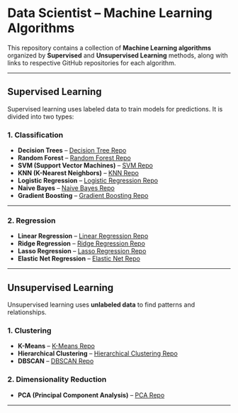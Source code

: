 
# Data Scientist – Machine Learning Algorithms

This repository contains a collection of **Machine Learning algorithms** organized by **Supervised** and **Unsupervised Learning** methods, along with links to respective GitHub repositories for each algorithm.

---

## Supervised Learning

Supervised learning uses labeled data to train models for predictions. It is divided into two types:

### 1. Classification

- **Decision Trees** – [Decision Tree Repo](https://github.com/chandru0777/Decision_tree)  
- **Random Forest** – [Random Forest Repo](https://github.com/chandru0777/Iris-Flower-Predictiont)  
- **SVM (Support Vector Machines)** – [SVM Repo](https://github.com/chandru0777/SVM)  
- **KNN (K-Nearest Neighbors)** – [KNN Repo](https://github.com/chandru0777/knn-algo)  
- **Logistic Regression** – [Logistic Regression Repo](https://github.com/chandru0777/Logistic)  
- **Naive Bayes** – [Naive Bayes Repo](https://github.com/chandru0777/Naive-Bayes)  
- **Gradient Boosting** – [Gradient Boosting Repo](https://github.com/chandru0777/Gradiant-Boosting)

---

### 2. Regression

- **Linear Regression** – [Linear Regression Repo](https://github.com/chandru0777/Linear)  
- **Ridge Regression** – [Ridge Regression Repo](https://github.com/Deepakprasath10/Rigid)  
- **Lasso Regression** – [Lasso Regression Repo](https://github.com/Deepakprasath10/Lasso)  
- **Elastic Net Regression** – [Elastic Net Repo](https://github.com/Deepakprasath10/Elastic)

---

## Unsupervised Learning

Unsupervised learning uses **unlabeled data** to find patterns and relationships.

### 1. Clustering

- **K-Means** – [K-Means Repo](https://github.com/Deepakprasath10/K_Means)  
- **Hierarchical Clustering** – [Hierarchical Clustering Repo](https://github.com/Deepakprasath10/Hierarchical)  
- **DBSCAN** – [DBSCAN Repo](https://github.com/Deepakprasath10/Dbscan)

### 2. Dimensionality Reduction

- **PCA (Principal Component Analysis)** – [PCA Repo](https://github.com/Deepakprasath10/PCA)

---


